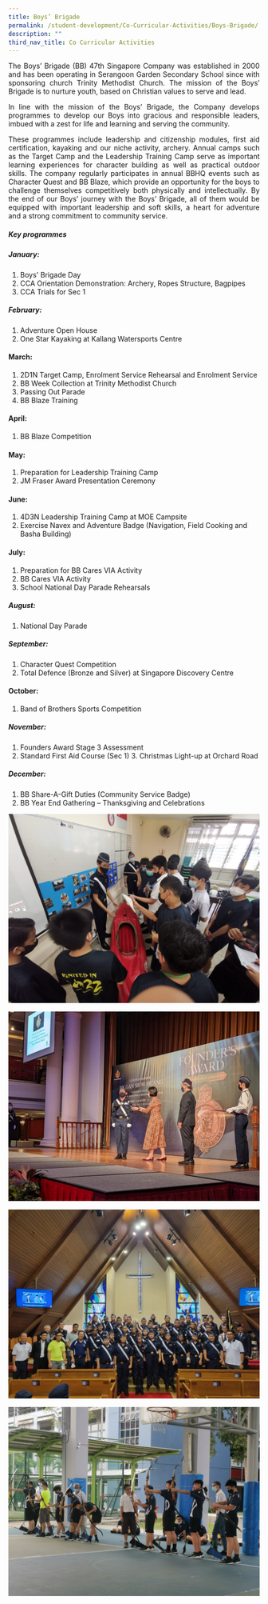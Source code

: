 ```yaml
---
title: Boys’ Brigade
permalink: /student-development/Co-Curricular-Activities/Boys-Brigade/
description: ""
third_nav_title: Co Curricular Activities
---
```

<p style="text-align: justify;"> The Boys’ Brigade (BB) 47th Singapore Company was established in 2000 and has been operating in Serangoon Garden Secondary School since with sponsoring church Trinity Methodist Church. The mission of the Boys’ Brigade is to nurture youth, based on Christian values to serve and lead. </p>


<p style="text-align: justify;"> In line with the mission of the Boys’ Brigade, the Company develops programmes to develop our Boys into gracious and responsible leaders, imbued with a zest for life and learning and serving the community. </p>

<p style="text-align: justify;"> These programmes include leadership and citizenship modules, first aid certification, kayaking and our niche activity, archery. Annual camps such as the Target Camp and the Leadership Training Camp serve as important learning experiences for character building as well as practical outdoor skills. The company regularly participates in annual BBHQ events such as Character Quest and BB Blaze, which provide an opportunity for the boys to challenge themselves competitively both physically and intellectually. By the end of our Boys’ journey with the Boys’ Brigade, all of them would be equipped with important leadership and soft skills, a heart for adventure and a strong commitment to community service. </p>

##### **Key programmes**

##### January:

1. Boys' Brigade Day
2. CCA Orientation Demonstration: Archery, Ropes Structure, Bagpipes
3. CCA Trials for Sec 1


##### February:
1. Adventure Open House 
2. One Star Kayaking at Kallang Watersports Centre


#### March:

1. 2D1N Target Camp, Enrolment Service Rehearsal and Enrolment Service 
2. BB Week Collection at Trinity Methodist Church 
3. Passing Out Parade 
4. BB Blaze Training



#### April:

1. BB Blaze Competition



#### May:

1. Preparation for Leadership Training Camp 
2. JM Fraser Award Presentation Ceremony


#### June:

1. 4D3N Leadership Training Camp at MOE Campsite 
2. Exercise Navex and Adventure Badge (Navigation, Field Cooking and Basha Building)


#### July:

1. Preparation for BB Cares VIA Activity 
2. BB Cares VIA Activity 
3. School National Day Parade Rehearsals

##### August:
1. National Day Parade

##### September:
1. Character Quest Competition 
2. Total Defence (Bronze and Silver) at Singapore Discovery Centre

#### October:

1. Band of Brothers Sports Competition


##### November:

1. Founders Award Stage 3 Assessment 
2. Standard First Aid Course (Sec 1) 3. Christmas Light-up at Orchard Road


##### December:
1. BB Share-A-Gift Duties (Community Service Badge) 
2. BB Year End Gathering – Thanksgiving and Celebrations


![](/images/CCA%20Boys'%20Brigade/Boys'%20Brigade%201.jpg)

![](/images/CCA%20Boys'%20Brigade/Boys'%20Brigade%204.jpg)

![](/images/CCA%20Boys'%20Brigade/Boys'%20Brigade%202.jpg)

![](/images/CCA%20Boys'%20Brigade/Boys'%20Brigade%203.jpg)
